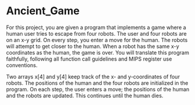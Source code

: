 # Ancient_Game
For this project, you are given a program that implements a game where a human user tries to escape from four robots. The user and four robots are on an x-y grid. On every step, you enter a move for the human. The robots will attempt to get closer to the human.
When a robot has the same x-y coordinates as the human, the game is over. You will translate this program faithfully, following all function call guidelines and MIPS register use conventions.

Two arrays x[4] and y[4] keep track of the x- and y-coordinates of four robots. The positions of the human and the four robots are initialized in the program. On each step, the user enters a move; the positions of the human and the robots are updated. This continues until the human dies. 
